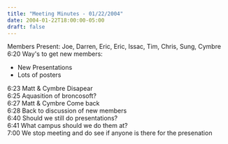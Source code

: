 ```yaml
---
title: "Meeting Minutes - 01/22/2004"
date: 2004-01-22T18:00:00-05:00
draft: false
---
```


<p>
Members Present: Joe, Darren, Eric, Eric, Issac, Tim, Chris, Sung, Cymbre
<br>
6:20 Way's to get new members:
<ul>
<li>New Presentations
<li>Lots of posters
</ul>
6:23 Matt & Cymbre Disapear<br>
6:25 Aquasition of broncosoft?<br>
6:27 Matt & Cymbre Come back<br>
6:28 Back to discussion of new members<br>
6:40 Should we still do presentations?<br>
6:41 What campus should we do them at?<br>
7:00 We stop meeting and do see if anyone is there for the presenation


</p>
